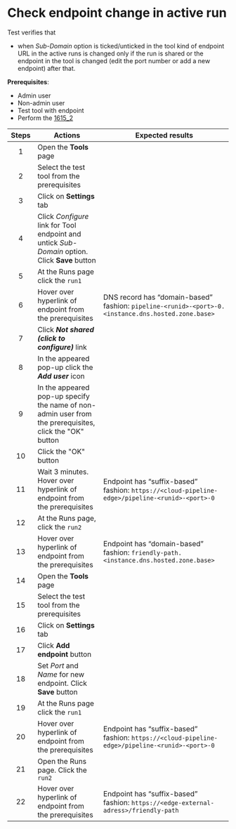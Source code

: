 # Check endpoint change in active run  

Test verifies that
- when *_Sub-Domain_* option is ticked/unticked in the tool kind of endpoint URL in the active runs is changed only if the run is shared or the endpoint in the tool is changed (edit the port number or add a new endpoint) after that.


**Prerequisites**:
- Admin user
- Non-admin user
- Test tool with endpoint
- Perform the [1615_2](1615_2.md)

| Steps | Actions | Expected results |
| :---: | --- | --- |
| 1 | Open the **Tools** page | |
| 2 | Select the test tool from the prerequisites | |
| 3 | Click on **Settings** tab | |
| 4 | Click *_Configure_* link for Tool endpoint and untick *_Sub-Domain_* option. Click **Save** button | |
| 5 | At the Runs page click the `run1` | |
| 6 | Hover over hyperlink of endpoint from the prerequisites | DNS record has “domain-based” fashion: `pipeline-<runid>-<port>-0.<instance.dns.hosted.zone.base>`|
| 7 | Click ***Not shared (click to configure)*** link | |
| 8 | In the appeared pop-up click the ***Add user*** icon | |
| 9 | In the appeared pop-up specify the name of non-admin user from the prerequisites, click the "OK" button |
| 10 | Click the "OK" button | |
| 11 | Wait 3 minutes. Hover over hyperlink of endpoint from the prerequisites | Endpoint has “suffix-based” fashion: `https://<cloud-pipeline-edge>/pipeline-<runid>-<port>-0`|
| 12 | At the Runs page, click the `run2` | |
| 13 | Hover over hyperlink of endpoint from the prerequisites | Endpoint has “domain-based” fashion: `friendly-path.<instance.dns.hosted.zone.base>`|
| 14 | Open the **Tools** page | |
| 15 | Select the test tool from the prerequisites | |
| 16 | Click on **Settings** tab | |
| 17 | Click **Add endpoint** button | |
| 18 | Set *Port* and *Name* for new endpoint. Click **Save** button | |
| 19 | At the Runs page click the `run1` | |
| 20 | Hover over hyperlink of endpoint from the prerequisites | Endpoint has “suffix-based” fashion: `https://<cloud-pipeline-edge>/pipeline-<runid>-<port>-0`|
| 21 | Open the Runs page. Click the `run2` | |
| 22 | Hover over hyperlink of endpoint from the prerequisites | Endpoint has “suffix-based” fashion: `https://<edge-external-adress>/friendly-path` |
